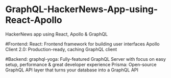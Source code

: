 # GraphQL-HackerNews-App-using-React-Apollo

HackerNews app using React, Apollo & GraphQL

#Frontend:
React: Frontend framework for building user interfaces
Apollo Client 2.0: Production-ready, caching GraphQL client

#Backend:
graphql-yoga: Fully-featured GraphQL Server with focus on easy setup, performance & great developer experience
Prisma: Open-source GraphQL API layer that turns your database into a GraphQL API
